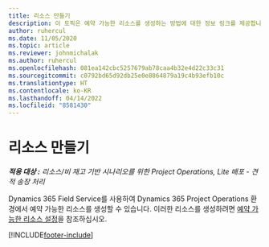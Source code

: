 ```yaml
---
title: 리소스 만들기
description: 이 토픽은 예약 가능한 리소스를 생성하는 방법에 대한 정보 링크를 제공합니다.
author: ruhercul
ms.date: 11/05/2020
ms.topic: article
ms.reviewer: johnmichalak
ms.author: ruhercul
ms.openlocfilehash: 081ea142cbc5257679ab78caa4b32e4d22c33c31
ms.sourcegitcommit: c0792bd65d92db25e0e8864879a19c4b93efb10c
ms.translationtype: HT
ms.contentlocale: ko-KR
ms.lasthandoff: 04/14/2022
ms.locfileid: "8581430"
---
```

# <a name="create-resources"></a>리소스 만들기

_**적용 대상 :** 리소스/비 재고 기반 시나리오를 위한 Project Operations, Lite 배포 - 견적 송장 처리_

Dynamics 365 Field Service를 사용하여 Dynamics 365 Project Operations 환경에서 예약 가능한 리소스를 생성할 수 있습니다. 이러한 리소스를 생성하려면 [예약 가능한 리소스 설정](/dynamics365/field-service/set-up-bookable-resources)을 참조하십시오.


[!INCLUDE[footer-include](../includes/footer-banner.md)]